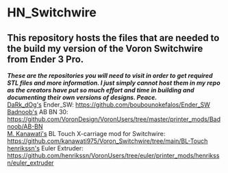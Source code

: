 # HN_Switchwire
## This repository hosts the files that are needed to the build my version of the Voron Switchwire from Ender 3 Pro.  
***These are the repositories you will need to visit in order to get required STL files and more information. I just simply cannot host them in my repo as the creators have put so much effort and time in building and documenting their own versions of designs. Peace.***  
[DaRk_dOg's](https://github.com/boubounokefalos) Ender_SW: https://github.com/boubounokefalos/Ender_SW  
[Badnoob's](https://github.com/VoronDesign/VoronUsers/tree/master/printer_mods/Badnoob) AB BN 30: https://github.com/VoronDesign/VoronUsers/tree/master/printer_mods/Badnoob/AB-BN  
[M. Kanawati's](https://github.com/kanawati975) BL Touch X-carriage mod for Switchwire: https://github.com/kanawati975/Voron_Switchwire/tree/main/BL-Touch  
[henrikssn's](https://github.com/henrikssn) Euler Extruder: https://github.com/henrikssn/VoronUsers/tree/euler/printer_mods/henrikssn/euler_extruder  
